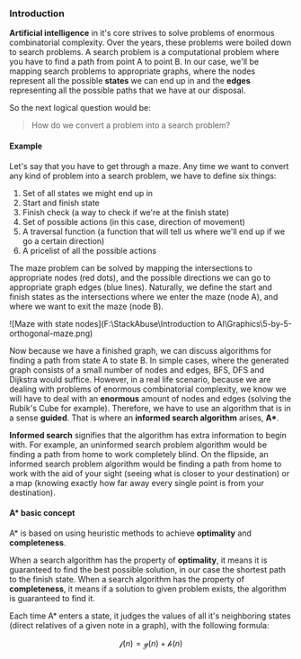 ### Introduction

**Artificial intelligence** in it's core strives to solve problems of enormous combinatorial complexity. Over the years, these problems were boiled down to search problems. A search problem is a computational problem where you have to find a path from point A to point B. In our case, we'll be mapping search problems to appropriate graphs, where the nodes represent all the possible **states** we can end up in and the **edges** representing all the possible paths that we have at our disposal.

So the next logical question would be:

> How do we convert a problem into a search problem?

#### Example

Let's say that you have to get through a maze. Any time we want to convert any kind of problem into a search problem, we have to define six things:

1. Set of all states we might end up in
2. Start and finish state
3. Finish check (a way to check if we're at the finish state)
4. Set of possible actions (in this case, direction of movement)
5. A traversal function (a function that will tell us where we'll end up if we go a certain direction)
6. A pricelist of all the possible actions

The maze problem can be solved by mapping the intersections to appropriate nodes (red dots), and the possible directions we can go to appropriate graph edges (blue lines). Naturally, we define the start and finish states as the intersections where we enter the maze (node A), and where we want to exit the maze (node B). 

![Maze with state nodes](F:\StackAbuse\Introduction to AI\Graphics\5-by-5-orthogonal-maze.png)



Now because we have a finished graph, we can discuss algorithms for finding a path from state A to state B. In simple cases, where the generated graph consists of a small number of nodes and edges, BFS, DFS and Dijkstra would suffice. However, in a real life scenario, because we are dealing with problems of enormous combinatorial complexity, we know we will have to deal with an **enormous** amount of nodes and edges (solving the Rubik's Cube for example). Therefore, we have to use an algorithm that is in a sense **guided**. That is where an **informed search algorithm** arises, **A\***.

**Informed search** signifies that the algorithm has extra information to begin with. For example, an uninformed search problem algorithm would be finding a path from home to work completely blind. On the flipside, an informed search problem algorithm would be finding a path from home to work with the aid of your sight (seeing what is closer to your destination) or a map (knowing exactly how far away every single point is from your destination).



#### A* basic concept

A* is based on using heuristic methods to achieve **optimality** and **completeness**.

When a search algorithm has the property of **optimality**, it means it is guaranteed to find the best possible solution, in our case the shortest path to the finish state. When a search algorithm has the property of **completeness**, it means if a solution to given problem exists, the algorithm is guaranteed to find it.

Each time A* enters a state, it judges the values of all it's neighboring states (direct relatives of a given note in a graph), with the following formula:

$$
\mathcal f(n) = \mathcal g(n) + \mathcal h(n)
$$


